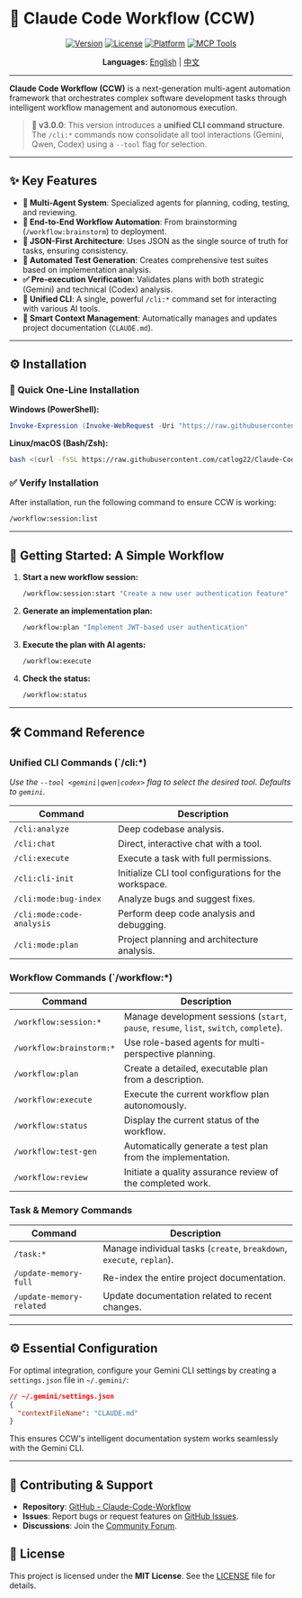 # 🚀 Claude Code Workflow (CCW)

<div align="center">

[![Version](https://img.shields.io/badge/version-v3.0.0-blue.svg)](https://github.com/catlog22/Claude-Code-Workflow/releases)
[![License](https://img.shields.io/badge/license-MIT-green.svg)](LICENSE)
[![Platform](https://img.shields.io/badge/platform-Windows%20%7C%20Linux%20%7C%20macOS-lightgrey.svg)]()
[![MCP Tools](https://img.shields.io/badge/🔧_MCP_Tools-Experimental-orange.svg)](https://github.com/modelcontextprotocol)

**Languages:** [English](README.md) | [中文](README_CN.md)

</div>

---

**Claude Code Workflow (CCW)** is a next-generation multi-agent automation framework that orchestrates complex software development tasks through intelligent workflow management and autonomous execution.

> **🎉 v3.0.0**: This version introduces a **unified CLI command structure**. The `/cli:*` commands now consolidate all tool interactions (Gemini, Qwen, Codex) using a `--tool` flag for selection.

---

## ✨ Key Features

- **🤖 Multi-Agent System**: Specialized agents for planning, coding, testing, and reviewing.
- **🔄 End-to-End Workflow Automation**: From brainstorming (`/workflow:brainstorm`) to deployment.
- **🎯 JSON-First Architecture**: Uses JSON as the single source of truth for tasks, ensuring consistency.
- **🧪 Automated Test Generation**: Creates comprehensive test suites based on implementation analysis.
- **✅ Pre-execution Verification**: Validates plans with both strategic (Gemini) and technical (Codex) analysis.
- **🔧 Unified CLI**: A single, powerful `/cli:*` command set for interacting with various AI tools.
- **🧠 Smart Context Management**: Automatically manages and updates project documentation (`CLAUDE.md`).

---

## ⚙️ Installation

### **🚀 Quick One-Line Installation**

**Windows (PowerShell):**
```powershell
Invoke-Expression (Invoke-WebRequest -Uri "https://raw.githubusercontent.com/catlog22/Claude-Code-Workflow/main/install-remote.ps1" -UseBasicParsing).Content
```

**Linux/macOS (Bash/Zsh):**
```bash
bash <(curl -fsSL https://raw.githubusercontent.com/catlog22/Claude-Code-Workflow/main/install-remote.sh)
```

### **✅ Verify Installation**
After installation, run the following command to ensure CCW is working:
```bash
/workflow:session:list
```

---

## 🚀 Getting Started: A Simple Workflow

1.  **Start a new workflow session:**
    ```bash
    /workflow:session:start "Create a new user authentication feature"
    ```

2.  **Generate an implementation plan:**
    ```bash
    /workflow:plan "Implement JWT-based user authentication"
    ```

3.  **Execute the plan with AI agents:**
    ```bash
    /workflow:execute
    ```

4.  **Check the status:**
    ```bash
    /workflow:status
    ```

---

## 🛠️ Command Reference

### **Unified CLI Commands (`/cli:*)**
*Use the `--tool <gemini|qwen|codex>` flag to select the desired tool. Defaults to `gemini`.*

| Command | Description |
|---|---|
| `/cli:analyze` | Deep codebase analysis. |
| `/cli:chat` | Direct, interactive chat with a tool. |
| `/cli:execute` | Execute a task with full permissions. |
| `/cli:cli-init`| Initialize CLI tool configurations for the workspace. |
| `/cli:mode:bug-index` | Analyze bugs and suggest fixes. |
| `/cli:mode:code-analysis` | Perform deep code analysis and debugging. |
| `/cli:mode:plan` | Project planning and architecture analysis. |

### **Workflow Commands (`/workflow:*)**

| Command | Description |
|---|---|
| `/workflow:session:*` | Manage development sessions (`start`, `pause`, `resume`, `list`, `switch`, `complete`). |
| `/workflow:brainstorm:*` | Use role-based agents for multi-perspective planning. |
| `/workflow:plan` | Create a detailed, executable plan from a description. |
| `/workflow:execute` | Execute the current workflow plan autonomously. |
| `/workflow:status` | Display the current status of the workflow. |
| `/workflow:test-gen` | Automatically generate a test plan from the implementation. |
| `/workflow:review` | Initiate a quality assurance review of the completed work. |

### **Task & Memory Commands**

| Command | Description |
|---|---|
| `/task:*` | Manage individual tasks (`create`, `breakdown`, `execute`, `replan`). |
| `/update-memory-full` | Re-index the entire project documentation. |
| `/update-memory-related` | Update documentation related to recent changes. |

---

## ⚙️ Essential Configuration

For optimal integration, configure your Gemini CLI settings by creating a `settings.json` file in `~/.gemini/`:

```json
// ~/.gemini/settings.json
{
  "contextFileName": "CLAUDE.md"
}
```
This ensures CCW's intelligent documentation system works seamlessly with the Gemini CLI.

---

## 🤝 Contributing & Support

- **Repository**: [GitHub - Claude-Code-Workflow](https://github.com/catlog22/Claude-Code-Workflow)
- **Issues**: Report bugs or request features on [GitHub Issues](https://github.com/catlog22/Claude-Code-Workflow/issues).
- **Discussions**: Join the [Community Forum](https://github.com/catlog22/Claude-Code-Workflow/discussions).

## 📄 License

This project is licensed under the **MIT License**. See the [LICENSE](LICENSE) file for details.
